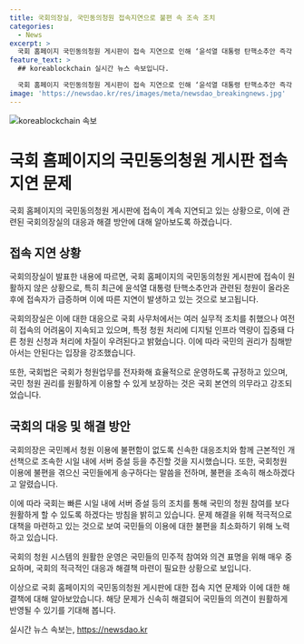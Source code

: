 ```yaml
---
title: 국회의장실, 국민동의청원 접속지연으로 불편 속 조속 조치
categories:
  - News
excerpt: >
  국회 홈페이지 국민동의청원 게시판이 접속 지연으로 인해 ‘윤석열 대통령 탄핵소추안 즉각 발의 요청에 관한 청원’에 대한 관심이 증가했다. 청원서는 1일 오전 7시 5분 기준 78만명이 동의했으며, 접속 대기인원은 8000명을 넘어간다. 국회의장실은 불편을 조속히 해소하겠다는 밝혔다. 
feature_text: >
  ## koreablockchain 실시간 뉴스 속보입니다.

  국회 홈페이지 국민동의청원 게시판이 접속 지연으로 인해 ‘윤석열 대통령 탄핵소추안 즉각 발의 요청에 관한 청원’에 대한 관심이 증가했다. 청원서는 1일 오전 7시 5분 기준 78만명이 동의했으며, 접속 대기인원은 8000명을 넘어간다. 국회의장실은 불편을 조속히 해소하겠다는 밝혔다. 
image: 'https://newsdao.kr/res/images/meta/newsdao_breakingnews.jpg'
---
```


<p><img src="https://newsdao.kr/res/images/meta/newsdao_breakingnews.jpg" alt="koreablockchain 속보" /></p>

<h1>국회 홈페이지의 국민동의청원 게시판 접속 지연 문제</h1>

<p>국회 홈페이지의 국민동의청원 게시판에 접속이 계속 지연되고 있는 상황으로, 이에 관련된 국회의장실의 대응과 해결 방안에 대해 알아보도록 하겠습니다.</p>

<h2 data-ke-size="size26">접속 지연 상황</h2>

<p>국회의장실이 발표한 내용에 따르면, 국회 홈페이지의 국민동의청원 게시판에 접속이 원활하지 않은 상황으로, 특히 최근에 윤석열 대통령 탄핵소추안과 관련된 청원이 올라온 후에 접속자가 급증하며 이에 따른 지연이 발생하고 있는 것으로 보고됩니다.</p>

<p>국회의장실은 이에 대한 대응으로 국회 사무처에서는 여러 실무적 조치를 취했으나 여전히 접속의 어려움이 지속되고 있으며, 특정 청원 처리에 디지털 인프라 역량이 집중돼 다른 청원 신청과 처리에 차질이 우려된다고 밝혔습니다. 이에 따라 국민의 권리가 침해받아서는 안된다는 입장을 강조했습니다.</p>

<p>또한, 국회법은 국회가 청원업무를 전자화해 효율적으로 운영하도록 규정하고 있으며, 국민 청원 권리를 원활하게 이용할 수 있게 보장하는 것은 국회 본연의 의무라고 강조되었습니다.</p>

<h2 data-ke-size="size26">국회의 대응 및 해결 방안</h2>

<p>국회의장은 국민께서 청원 이용에 불편함이 없도록 신속한 대응조치와 함께 근본적인 개선책으로 조속한 시일 내에 서버 증설 등을 추진할 것을 지시했습니다. 또한, 국회청원 이용에 불편을 겪으신 국민들에게 송구하다는 말씀을 전하며, 불편을 조속히 해소하겠다고 알렸습니다.</p>

<p>이에 따라 국회는 빠른 시일 내에 서버 증설 등의 조치를 통해 국민의 청원 참여를 보다 원활하게 할 수 있도록 하겠다는 방침을 밝히고 있습니다. 문제 해결을 위해 적극적으로 대책을 마련하고 있는 것으로 보여 국민들의 이용에 대한 불편을 최소화하기 위해 노력하고 있습니다.</p>

<p>국회의 청원 시스템의 원활한 운영은 국민들의 민주적 참여와 의견 표명을 위해 매우 중요하며, 국회의 적극적인 대응과 해결책 마련이 필요한 상황으로 보입니다.</p>

<p>이상으로 국회 홈페이지의 국민동의청원 게시판에 대한 접속 지연 문제와 이에 대한 해결책에 대해 알아보았습니다. 해당 문제가 신속히 해결되어 국민들의 의견이 원활하게 반영될 수 있기를 기대해 봅니다.</p>
실시간 뉴스 속보는, <a href="https://newsdao.kr" rel="dofollow">https://newsdao.kr</a>


